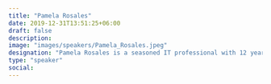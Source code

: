```yaml
---
title: "Pamela Rosales"
date: 2019-12-31T13:51:25+06:00
draft: false
description:
image: "images/speakers/Pamela_Rosales.jpeg"
designation: "Pamela Rosales is a seasoned IT professional with 12 years of experience leading and contributing to diverse projects. Currently a Project Leader at MercadoLibre, she's also passionate about community building as the Community Leader for Github Together Brazil. Pamela holds a Master's degree in Technology (Information and Communication Systems) from UNICAMP in Brazil and a Computer Engineering degree from PUCP in Peru."
type: "speaker"
social:
---
```

